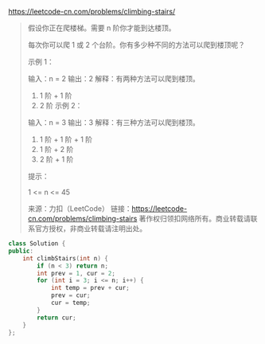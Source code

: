 https://leetcode-cn.com/problems/climbing-stairs/

> 假设你正在爬楼梯。需要 n 阶你才能到达楼顶。
>
> 每次你可以爬 1 或 2 个台阶。你有多少种不同的方法可以爬到楼顶呢？
>
>  
>
> 示例 1：
>
> 输入：n = 2
> 输出：2
> 解释：有两种方法可以爬到楼顶。
> 1. 1 阶 + 1 阶
> 2. 2 阶
> 示例 2：
>
> 输入：n = 3
> 输出：3
> 解释：有三种方法可以爬到楼顶。
> 1. 1 阶 + 1 阶 + 1 阶
> 2. 1 阶 + 2 阶
> 3. 2 阶 + 1 阶
>
>
> 提示：
>
> 1 <= n <= 45
>
> 来源：力扣（LeetCode）
> 链接：https://leetcode-cn.com/problems/climbing-stairs
> 著作权归领扣网络所有。商业转载请联系官方授权，非商业转载请注明出处。

```cpp
class Solution {
public:
    int climbStairs(int n) {
        if (n < 3) return n;
        int prev = 1, cur = 2;
        for (int i = 3; i <= n; i++) {
            int temp = prev + cur;
            prev = cur;
            cur = temp;
        }
        return cur;
    }
};
```

